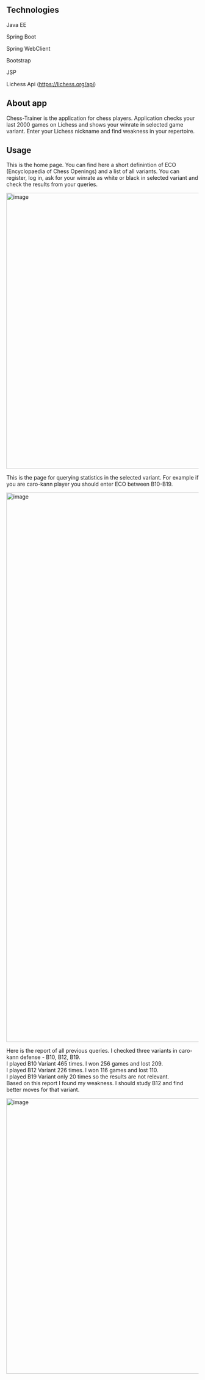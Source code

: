 Technologies
--------------------------------------------------------------------------------------------------------------------------------------
Java EE

Spring Boot

Spring WebClient

Bootstrap

JSP

Lichess Api (https://lichess.org/api)



About app
--------------------------------------------------------------------------------------------------------------------------------------
Chess-Trainer is the application for chess players. Application checks your last 2000 games on Lichess and shows your winrate in selected game variant.
Enter your Lichess nickname and find weakness in your repertoire.


Usage
--------------------------------------------------------------------------------------------------------------------------------------
This is the home page. You can find here a short definintion of ECO (Encyclopaedia of Chess Openings) and a list of all variants. You can register, log in, ask for your winrate as white or black in selected variant and check the results from your queries.


<img width="722" alt="image" src="https://user-images.githubusercontent.com/111074801/202429236-2704692a-6cc3-4c79-aa1b-5fa0785e9671.png">

This is the page for querying statistics in the selected variant.
For example if you are caro-kann player you should enter ECO between B10-B19.

<img width="1437" alt="image" src="https://user-images.githubusercontent.com/111074801/202430082-cc07be51-597c-4952-82ce-d42e7fe67bb7.png">

Here is the report of all previous queries. I checked three variants in caro-kann defense - B10, B12, B19. <br>
I played B10 Variant 465 times. I won 256 games and lost 209. <br>
I played B12 Variant 226 times. I won 116 games and lost 110. <br>
I played B19 Variant only 20 times so the results are not relevant. <br>
Based on this report I found my weakness. I should study B12 and find better moves for that variant.


<img width="721" alt="image" src="https://user-images.githubusercontent.com/111074801/202431862-1e325f75-c7eb-4df0-b667-eb2200908349.png">




